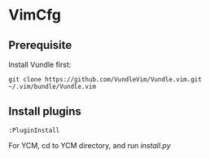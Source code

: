 # VimCfg

## Prerequisite

Install Vundle first:

`git clone https://github.com/VundleVim/Vundle.vim.git ~/.vim/bundle/Vundle.vim`

## Install plugins

`:PluginInstall`

For YCM, cd to YCM directory, and run *install.py*

